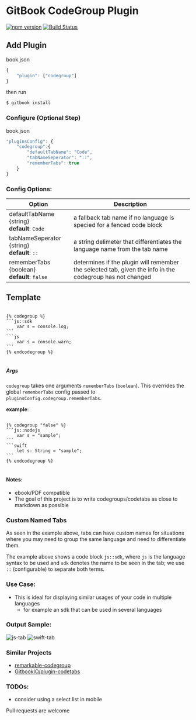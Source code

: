 GitBook CodeGroup Plugin
==============

[![npm version](https://badge.fury.io/js/gitbook-plugin-codegroup.svg)](https://badge.fury.io/js/gitbook-plugin-codegroup)
[![Build Status](https://travis-ci.org/lwhiteley/gitbook-plugin-codegroup.svg?branch=master)](https://travis-ci.org/lwhiteley/gitbook-plugin-codegroup)

## Add Plugin

book.json
```js
{
    "plugin": ["codegroup"]
}
```

then run
```bash
$ gitbook install
```

### Configure (Optional Step)

book.json
```js
"pluginsConfig": {
    "codegroup":{
        "defaultTabName": "Code",
        "tabNameSeperator": "::",
        "rememberTabs": true
    }
}
```

### Config Options:
| Option | Description |
| ------------- | ------------- |
| defaultTabName {string} <br> **default**: `Code` | a fallback tab name if no language is specied for a fenced code block  |
| tabNameSeperator {string}  <br> **default**: `::` | a string delimeter that differentiates the language name from the tab name  |
| rememberTabs {boolean}  <br> **default**: `false` |determines if the plugin will remember the selected tab, given the info in the codegroup has not changed  |

## Template

<pre>
<code>
{% codegroup %}
```js::sdk
    var s = console.log;
```
```js
    var s = console.warn;
```
{% endcodegroup %}
</code>
</pre>

##### Args

`codegroup` takes one arguments `rememberTabs` (`boolean`). This overrides the global `rememberTabs` config passed to `pluginsConfig.codegroup.rememberTabs`.

**example**:
<pre>
<code>
{% codegroup "false" %}
```js::nodejs
    var s = "sample";
```
```swift
    let s: String = "sample";
```
{% endcodegroup %}
</code>
</pre>


#### Notes:
- ebook/PDF compatible
- The goal of this project is to write codegroups/codetabs as close to markdown as possible

### Custom Named Tabs

As seen in the example above, tabs can have custom names for situations where you may need to group the same language and need to differentiate them.

The example above shows a code block `js::sdk`, where `js` is the language syntax to be used and `sdk` denotes the name to be seen in the tab; we use `::` (configurable) to separate both terms.


### Use Case:
- This is ideal for displaying similar usages of your code in multiple languages
    - for example an sdk that can be used in several languages

### Output Sample:
![js-tab](https://i.imgur.com/6Odrdh7.png)
![swift-tab](https://i.imgur.com/t7aQUgu.png)

### Similar Projects
- [remarkable-codegroup](https://github.com/lwhiteley/remarkable-codegroup)
- [GitbookIO/plugin-codetabs](https://github.com/GitbookIO/plugin-codetabs)

### TODOs:
- consider using a select list in mobile

Pull requests are welcome




